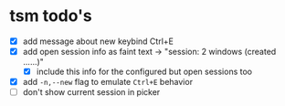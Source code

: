 # tsm todo's

- [x] add message about new keybind Ctrl+E
- [x] add open session info as faint text -> "session: 2 windows (created ......)"
    - [x] include this info for the configured but open sessions too
- [x] add `-n,--new` flag to emulate `Ctrl+E` behavior
- [ ] don't show current session in picker

<!-- generated with <3 by daylinmorgan/todo -->
